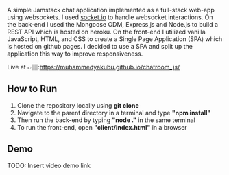 A simple Jamstack chat application implemented as a full-stack web-app using websockets. I used [socket.io](https://socket.io/) to handle websocket interactions. 
On the back-end I used the Mongoose ODM, Express.js and Node.js to build a REST API which is hosted on heroku.
On the front-end I utilized vanilla JavaScript, HTML, and CSS to create a Single Page Application (SPA) which is hosted on github pages. I decided to use a SPA and split up the application this way to improve responsiveness.

Live at 👉🏽:https://muhammedyakubu.github.io/chatroom_js/ 

## How to Run
1. Clone the repository locally using __git clone__
2. Navigate to the parent directory in a terminal and type __"npm install"__
3. Then run the back-end by typing __"node ."__ in the same terminal 
4. To run the front-end, open __"client/index.html"__ in a browser

## Demo
TODO: Insert video demo link 
